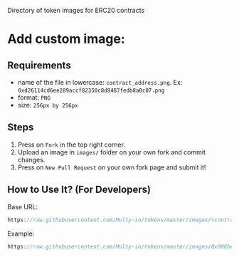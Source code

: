Directory of token images for ERC20 contracts

# Add custom image:
## Requirements
- name of the file in lowercase: `contract_address.png`. Ex: `0xd26114cd6ee289accf82350c8d8487fedb8a0c07.png`
- format: `PNG`
- size: `256px by 256px`

## Steps
1) Press on `Fork` in the top right corner.
2) Upload an image in `images/` folder on your own fork and commit changes.
3) Press on `New Pull Request` on your own fork page and submit it!

## How to Use It? (For Developers)
Base URL:
```js
https://raw.githubusercontent.com/Multy-io/tokens/master/images/<contract_address>.png
```
Example:
```js
https://raw.githubusercontent.com/Multy-io/tokens/master/images/0x006bea43baa3f7a6f765f14f10a1a1b08334ef45.png
```
